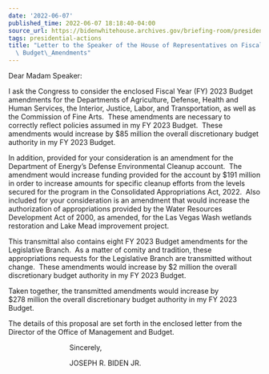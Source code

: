 ```yaml
---
date: '2022-06-07'
published_time: 2022-06-07 18:18:40-04:00
source_url: https://bidenwhitehouse.archives.gov/briefing-room/presidential-actions/2022/06/07/letter-to-the-speaker-of-the-house-of-representatives-on-fiscal-year-2023-budget-amendments/
tags: presidential-actions
title: "Letter to the Speaker of the House of Representatives on Fiscal Year 2023\
  \ Budget\_Amendments"
---
```

 
Dear Madam Speaker:

I ask the Congress to consider the enclosed Fiscal Year (FY) 2023 Budget
amendments for the Departments of Agriculture, Defense, Health and Human
Services, the Interior, Justice, Labor, and Transportation, as well as
the Commission of Fine Arts.  These amendments are necessary to
correctly reflect policies assumed in my FY 2023 Budget.  These
amendments would increase by $85 million the overall discretionary
budget authority in my FY 2023 Budget.

In addition, provided for your consideration is an amendment for the
Department of Energy’s Defense Environmental Cleanup account.  The
amendment would increase funding provided for the account by
$191 million in order to increase amounts for specific cleanup efforts
from the levels secured for the program in the Consolidated
Appropriations Act, 2022.  Also included for your consideration is an
amendment that would increase the authorization of appropriations
provided by the Water Resources Development Act of 2000, as amended, for
the Las Vegas Wash wetlands restoration and Lake Mead improvement
project.

This transmittal also contains eight FY 2023 Budget amendments for the
Legislative Branch.  As a matter of comity and tradition, these
appropriations requests for the Legislative Branch are transmitted
without change.  These amendments would increase by $2 million the
overall discretionary budget authority in my FY 2023 Budget.

Taken together, the transmitted amendments would increase by
$278 million the overall discretionary budget authority in my FY 2023
Budget.

The details of this proposal are set forth in the enclosed letter from
the Director of the Office of Management and Budget.

                               Sincerely,

                               JOSEPH R. BIDEN JR.

